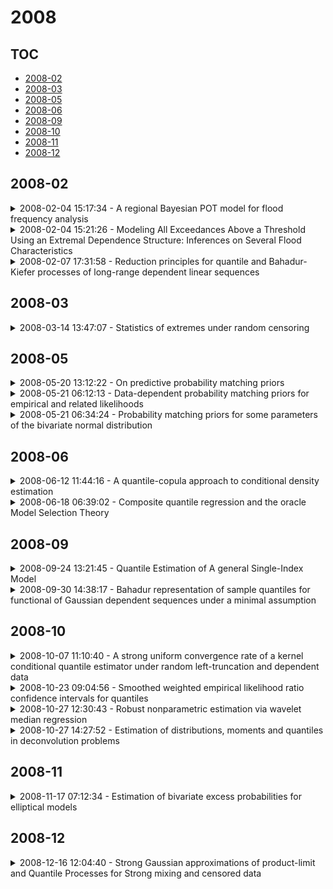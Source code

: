 # 2008

## TOC

- [2008-02](#2008-02)
- [2008-03](#2008-03)
- [2008-05](#2008-05)
- [2008-06](#2008-06)
- [2008-09](#2008-09)
- [2008-10](#2008-10)
- [2008-11](#2008-11)
- [2008-12](#2008-12)

## 2008-02

<details>

<summary>2008-02-04 15:17:34 - A regional Bayesian POT model for flood frequency analysis</summary>

- *Mathieu Ribatet, Eric Sauquet, Jean-Michel Grésillon, Taha B. M. J. Ouarda*

- `0802.0433v1` - [abs](http://arxiv.org/abs/0802.0433v1) - [pdf](http://arxiv.org/pdf/0802.0433v1)

> Flood frequency analysis is usually based on the fitting of an extreme value distribution to the local streamflow series. However, when the local data series is short, frequency analysis results become unreliable. Regional frequency analysis is a convenient way to reduce the estimation uncertainty. In this work, we propose a regional Bayesian model for short record length sites. This model is less restrictive than the index flood model while preserving the formalism of "homogeneous regions". The performance of the proposed model is assessed on a set of gauging stations in France. The accuracy of quantile estimates as a function of the degree of homogeneity of the pooling group is also analysed. The results indicate that the regional Bayesian model outperforms the index flood model and local estimators. Furthermore, it seems that working with relatively large and homogeneous regions may lead to more accurate results than working with smaller and highly homogeneous regions.

</details>

<details>

<summary>2008-02-04 15:21:26 - Modeling All Exceedances Above a Threshold Using an Extremal Dependence Structure: Inferences on Several Flood Characteristics</summary>

- *Mathieu Ribatet, Taha B. M. J. Ouarda, Eric Sauquet, Jean-Michel Grésillon*

- `0802.0436v1` - [abs](http://arxiv.org/abs/0802.0436v1) - [pdf](http://arxiv.org/pdf/0802.0436v1)

> Flood quantile estimation is of great importance for many engineering studies and policy decisions. However, practitioners must often deal with small data available. Thus, the information must be used optimally. In the last decades, to reduce the waste of data, inferential methodology has evolved from annual maxima modeling to peaks over a threshold one. To mitigate the lack of data, peaks over a threshold are sometimes combined with additional information - mostly regional and historical information. However, whatever the extra information is, the most precious information for the practitioner is found at the target site. In this study, a model that allows inferences on the whole time series is introduced. In particular, the proposed model takes into account the dependence between successive extreme observations using an appropriate extremal dependence structure. Results show that this model leads to more accurate flood peak quantile estimates than conventional estimators. In addition, as the time dependence is taken into account, inferences on other flood characteristics can be performed. An illustration is given on flood duration. Our analysis shows that the accuracy of the proposed models to estimate the flood duration is related to specific catchment characteristics. Some suggestions to increase the flood duration predictions are introduced.

</details>

<details>

<summary>2008-02-07 17:31:58 - Reduction principles for quantile and Bahadur-Kiefer processes of long-range dependent linear sequences</summary>

- *Miklós Csörgő, Rafal Kulik*

- `0802.1025v1` - [abs](http://arxiv.org/abs/0802.1025v1) - [pdf](http://arxiv.org/pdf/0802.1025v1)

> In this paper we consider quantile and Bahadur-Kiefer processes for long range dependent linear sequences. These processes, unlike in previous studies, are considered on the whole interval $(0,1)$. As it is well-known, quantile processes can have very erratic behavior on the tails. We overcome this problem by considering these processes with appropriate weight functions. In this way we conclude strong approximations that yield some remarkable phenomena that are not shared with i.i.d. sequences, including weak convergence of the Bahadur-Kiefer processes, a different pointwise behavior of the general and uniform Bahadur-Kiefer processes, and a somewhat "strange" behavior of the general quantile process.

</details>


## 2008-03

<details>

<summary>2008-03-14 13:47:07 - Statistics of extremes under random censoring</summary>

- *John H. J. Einmahl, Amélie Fils-Villetard, Armelle Guillou*

- `0803.2162v1` - [abs](http://arxiv.org/abs/0803.2162v1) - [pdf](http://arxiv.org/pdf/0803.2162v1)

> We investigate the estimation of the extreme value index when the data are subject to random censorship. We prove, in a unified way, detailed asymptotic normality results for various estimators of the extreme value index and use these estimators as the main building block for estimators of extreme quantiles. We illustrate the quality of these methods by a small simulation study and apply the estimators to medical data.

</details>


## 2008-05

<details>

<summary>2008-05-20 13:12:22 - On predictive probability matching priors</summary>

- *Trevor J. Sweeting*

- `0805.3073v1` - [abs](http://arxiv.org/abs/0805.3073v1) - [pdf](http://arxiv.org/pdf/0805.3073v1)

> We revisit the question of priors that achieve approximate matching of Bayesian and frequentist predictive probabilities. Such priors may be thought of as providing frequentist calibration of Bayesian prediction or simply as devices for producing frequentist prediction regions. Here we analyse the $O(n^{-1})$ term in the expansion of the coverage probability of a Bayesian prediction region, as derived in [Ann. Statist. 28 (2000) 1414--1426]. Unlike the situation for parametric matching, asymptotic predictive matching priors may depend on the level $\alpha$. We investigate uniformly predictive matching priors (UPMPs); that is, priors for which this $O(n^{-1})$ term is zero for all $\alpha$. It was shown in [Ann. Statist. 28 (2000) 1414--1426] that, in the case of quantile matching and a scalar parameter, if such a prior exists then it must be Jeffreys' prior. In the present article we investigate UPMPs in the multiparameter case and present some general results about the form, and uniqueness or otherwise, of UPMPs for both quantile and highest predictive density matching.

</details>

<details>

<summary>2008-05-21 06:12:13 - Data-dependent probability matching priors for empirical and related likelihoods</summary>

- *Rahul Mukerjee*

- `0805.3203v1` - [abs](http://arxiv.org/abs/0805.3203v1) - [pdf](http://arxiv.org/pdf/0805.3203v1)

> We consider a general class of empirical-type likelihoods and develop higher order asymptotics with a view to characterizing members thereof that allow the existence of possibly data-dependent probability matching priors ensuring approximate frequentist validity of posterior quantiles. In particular, for the usual empirical likelihood, positive results are obtained. This is in contrast with what happens if only data-free priors are entertained.

</details>

<details>

<summary>2008-05-21 06:34:24 - Probability matching priors for some parameters of the bivariate normal distribution</summary>

- *Malay Ghosh, Upasana Santra, Dalho Kim*

- `0805.3204v1` - [abs](http://arxiv.org/abs/0805.3204v1) - [pdf](http://arxiv.org/pdf/0805.3204v1)

> This paper develops some objective priors for certain parameters of the bivariate normal distribution. The parameters considered are the regression coefficient, the generalized variance, and the ratio of the conditional variance of one variable given the other to the marginal variance of the other variable. The criterion used is the asymptotic matching of coverage probabilities of Bayesian credible intervals with the corresponding frequentist coverage probabilities. The paper uses various matching criteria, namely, quantile matching, matching of distribution functions, highest posterior density matching, and matching via inversion of test statistics. One particular prior is found which meets all the matching criteria individually for all the parameters of interest.

</details>


## 2008-06

<details>

<summary>2008-06-12 11:44:16 - A quantile-copula approach to conditional density estimation</summary>

- *Olivier P. Faugeras*

- `0709.3192v3` - [abs](http://arxiv.org/abs/0709.3192v3) - [pdf](http://arxiv.org/pdf/0709.3192v3)

> We present a new non-parametric estimator of the conditional density of the kernel type. It is based on an efficient transformation of the data by quantile transform. By use of the copula representation, it turns out to have a remarkable product form. We study its asymptotic properties and compare its bias and variance to competitors based on nonparametric regression.

</details>

<details>

<summary>2008-06-18 06:39:02 - Composite quantile regression and the oracle Model Selection Theory</summary>

- *Hui Zou, Ming Yuan*

- `0806.2905v1` - [abs](http://arxiv.org/abs/0806.2905v1) - [pdf](http://arxiv.org/pdf/0806.2905v1)

> Coefficient estimation and variable selection in multiple linear regression is routinely done in the (penalized) least squares (LS) framework. The concept of model selection oracle introduced by Fan and Li [J. Amer. Statist. Assoc. 96 (2001) 1348--1360] characterizes the optimal behavior of a model selection procedure. However, the least-squares oracle theory breaks down if the error variance is infinite. In the current paper we propose a new regression method called composite quantile regression (CQR). We show that the oracle model selection theory using the CQR oracle works beautifully even when the error variance is infinite. We develop a new oracular procedure to achieve the optimal properties of the CQR oracle. When the error variance is finite, CQR still enjoys great advantages in terms of estimation efficiency. We show that the relative efficiency of CQR compared to the least squares is greater than 70% regardless the error distribution. Moreover, CQR could be much more efficient and sometimes arbitrarily more efficient than the least squares. The same conclusions hold when comparing a CQR-oracular estimator with a LS-oracular estimator.

</details>


## 2008-09

<details>

<summary>2008-09-24 13:21:45 - Quantile Estimation of A general Single-Index Model</summary>

- *Efang Kong, Yingcun Xia*

- `0803.2474v4` - [abs](http://arxiv.org/abs/0803.2474v4) - [pdf](http://arxiv.org/pdf/0803.2474v4)

> The single-index model is one of the most popular semiparametric models in Econometrics. In this paper, we define a quantile regression single-index model, which includes the single-index structure for conditional mean and for conditional variance.

</details>

<details>

<summary>2008-09-30 14:38:17 - Bahadur representation of sample quantiles for functional of Gaussian dependent sequences under a minimal assumption</summary>

- *Jean-François Coeurjolly*

- `0702440v2` - [abs](http://arxiv.org/abs/0702440v2) - [pdf](http://arxiv.org/pdf/math/0702440v2)

> We obtain a Bahadur representation for sample quantiles of nonlinear functional of Gaussian sequences with correlation function decreasing as $k^{-\alpha}$ for some $\alpha > 0$. This representation is derived under a mimimal assumption.

</details>


## 2008-10

<details>

<summary>2008-10-07 11:10:40 - A strong uniform convergence rate of a kernel conditional quantile estimator under random left-truncation and dependent data</summary>

- *Elias Ould-Saïd, Djabrane Yahia, Abdelhakim Necir*

- `0810.1156v1` - [abs](http://arxiv.org/abs/0810.1156v1) - [pdf](http://arxiv.org/pdf/0810.1156v1)

> In this paper we study some asymptotic properties of the kernel conditional quantile estimator with randomly left-truncated data which exhibit some kind of dependence. We extend the result obtained by Lemdani, Ould-Sa\"id and Poulin [16] in the iid case. The uniform strong convergence rate of the estimator under strong mixing hypothesis is obtained.

</details>

<details>

<summary>2008-10-23 09:04:56 - Smoothed weighted empirical likelihood ratio confidence intervals for quantiles</summary>

- *Jian-Jian Ren*

- `0810.4238v1` - [abs](http://arxiv.org/abs/0810.4238v1) - [pdf](http://arxiv.org/pdf/0810.4238v1)

> Thus far, likelihood-based interval estimates for quantiles have not been studied in the literature on interval censored case 2 data and partly interval censored data, and, in this context, the use of smoothing has not been considered for any type of censored data. This article constructs smoothed weighted empirical likelihood ratio confidence intervals (WELRCI) for quantiles in a unified framework for various types of censored data, including right censored data, doubly censored data, interval censored data and partly interval censored data. The fourth order expansion of the weighted empirical log-likelihood ratio is derived and the theoretical coverage accuracy equation for the proposed WELRCI is established, which generally guarantees at least `first order' accuracy. In particular, for right censored data, we show that the coverage accuracy is at least $O(n^{-1/2})$ and our simulation studies show that in comparison with empirical likelihood-based methods, the smoothing used in WELRCI generally provides a shorter confidence interval with comparable coverage accuracy. For interval censored data, it is interesting to find that with an adjusted rate $n^{-1/3}$, the weighted empirical log-likelihood ratio has an asymptotic distribution completely different from that obtained by the empirical likelihood approach and the resulting WELRCI perform favorably in the available comparison simulation studies.

</details>

<details>

<summary>2008-10-27 12:30:43 - Robust nonparametric estimation via wavelet median regression</summary>

- *Lawrence D. Brown, T. Tony Cai, Harrison H. Zhou*

- `0810.4802v1` - [abs](http://arxiv.org/abs/0810.4802v1) - [pdf](http://arxiv.org/pdf/0810.4802v1)

> In this paper we develop a nonparametric regression method that is simultaneously adaptive over a wide range of function classes for the regression function and robust over a large collection of error distributions, including those that are heavy-tailed, and may not even possess variances or means. Our approach is to first use local medians to turn the problem of nonparametric regression with unknown noise distribution into a standard Gaussian regression problem and then apply a wavelet block thresholding procedure to construct an estimator of the regression function. It is shown that the estimator simultaneously attains the optimal rate of convergence over a wide range of the Besov classes, without prior knowledge of the smoothness of the underlying functions or prior knowledge of the error distribution. The estimator also automatically adapts to the local smoothness of the underlying function, and attains the local adaptive minimax rate for estimating functions at a point. A key technical result in our development is a quantile coupling theorem which gives a tight bound for the quantile coupling between the sample medians and a normal variable. This median coupling inequality may be of independent interest.

</details>

<details>

<summary>2008-10-27 14:27:52 - Estimation of distributions, moments and quantiles in deconvolution problems</summary>

- *Peter Hall, Soumendra N. Lahiri*

- `0810.4821v1` - [abs](http://arxiv.org/abs/0810.4821v1) - [pdf](http://arxiv.org/pdf/0810.4821v1)

> When using the bootstrap in the presence of measurement error, we must first estimate the target distribution function; we cannot directly resample, since we do not have a sample from the target. These and other considerations motivate the development of estimators of distributions, and of related quantities such as moments and quantiles, in errors-in-variables settings. We show that such estimators have curious and unexpected properties. For example, if the distributions of the variable of interest, $W$, say, and of the observation error are both centered at zero, then the rate of convergence of an estimator of the distribution function of $W$ can be slower at the origin than away from the origin. This is an intrinsic characteristic of the problem, not a quirk of particular estimators; the property holds true for optimal estimators.

</details>


## 2008-11

<details>

<summary>2008-11-17 07:12:34 - Estimation of bivariate excess probabilities for elliptical models</summary>

- *Belkacem Abdous, Anne-Laure Fougères, Kilani Ghoudi, Philippe Soulier*

- `0611914v4` - [abs](http://arxiv.org/abs/0611914v4) - [pdf](http://arxiv.org/pdf/math/0611914v4)

> Let $(X,Y)$ be a random vector whose conditional excess probability $\theta(x,y):=P(Y\leq y | X>x)$ is of interest. Estimating this kind of probability is a delicate problem as soon as $x$ tends to be large, since the conditioning event becomes an extreme set. Assume that $(X,Y)$ is elliptically distributed, with a rapidly varying radial component. In this paper, three statistical procedures are proposed to estimate $\theta(x,y)$ for fixed $x,y$, with $x$ large. They respectively make use of an approximation result of Abdous et al. (cf. Canad. J. Statist. 33 (2005) 317--334, Theorem 1), a new second order refinement of Abdous et al.'s Theorem 1, and a non-approximating method. The estimation of the conditional quantile function $\theta(x,\cdot)^{\leftarrow}$ for large fixed $x$ is also addressed and these methods are compared via simulations. An illustration in the financial context is also given.

</details>


## 2008-12

<details>

<summary>2008-12-16 12:04:40 - Strong Gaussian approximations of product-limit and Quantile Processes for Strong mixing and censored data</summary>

- *V. Fakoor, N. Nakhaee Rad*

- `0812.3038v1` - [abs](http://arxiv.org/abs/0812.3038v1) - [pdf](http://arxiv.org/pdf/0812.3038v1)

> In this paper, we consider the product-limit quantile estimator of an unknown quantile function under a censored dependent model. This is a parallel problem to the estimation of the unknown distribution function by the product-limit estimator under the same model. Simultaneous strong Gaussian approximations of the product-limit process and product-limit quantile process are constructed with rate $O((\log n)^{-\lambda})$ for some $\lambda>0,$. The strong Gaussian approximation of the product-limit process is then applied to derive the laws of the iterated logarithm for product-limit process.

</details>

